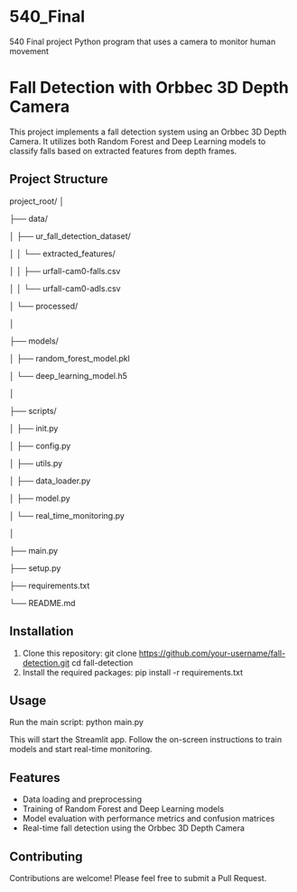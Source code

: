 # 540_Final
540 Final project Python program that uses a camera to monitor human movement  
# Fall Detection with Orbbec 3D Depth Camera

This project implements a fall detection system using an Orbbec 3D Depth Camera. It utilizes both Random Forest and Deep Learning models to classify falls based on extracted features from depth frames.

## Project Structure

project_root/
│

├── data/

│   ├── ur_fall_detection_dataset/

│   │   └── extracted_features/

│   │       ├── urfall-cam0-falls.csv

│   │       └── urfall-cam0-adls.csv

│   └── processed/

│

├── models/

│   ├── random_forest_model.pkl

│   └── deep_learning_model.h5

│

├── scripts/

│   ├── init.py

│   ├── config.py

│   ├── utils.py

│   ├── data_loader.py

│   ├── model.py

│   └── real_time_monitoring.py

│

├── main.py

├── setup.py

├── requirements.txt

└── README.md


## Installation

1. Clone this repository:
git clone https://github.com/your-username/fall-detection.git
cd fall-detection
2. Install the required packages:
pip install -r requirements.txt


## Usage

Run the main script:
python main.py

This will start the Streamlit app. Follow the on-screen instructions to train models and start real-time monitoring.

## Features

- Data loading and preprocessing
- Training of Random Forest and Deep Learning models
- Model evaluation with performance metrics and confusion matrices
- Real-time fall detection using the Orbbec 3D Depth Camera

## Contributing

Contributions are welcome! Please feel free to submit a Pull Request.
